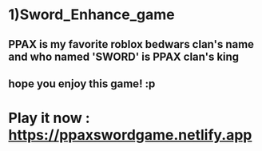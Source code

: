 # 1)Sword_Enhance_game
## PPAX is my favorite roblox bedwars clan's name and who named 'SWORD' is PPAX clan's king
## hope you enjoy this game! :p

# Play it now : https://ppaxswordgame.netlify.app
